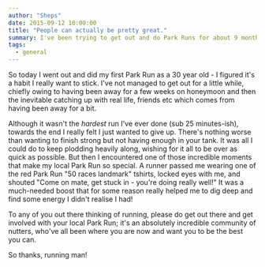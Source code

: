 ```yaml
---
author: "Sheps"
date: 2015-09-12 10:00:00
title: "People can actually be pretty great."
summary: I've been trying to get out and do Park Runs for about 9 months or so now. It gets me out of the house, and gives me something to do on a Saturday morning, other than just marinating in my own juices...
tags:
  - general
---
```


So today I went out and did my first Park Run as a 30 year old - I figured it's a habit I really want to stick.
I've not managed to get out for a little while, chiefly owing to having been away for a few weeks on honeymoon
and then the inevitable catching up with real life, friends etc which comes from having been away for a bit.

Although it wasn't the _hardest_ run I've ever done (sub 25 minutes-ish), towards the end I really felt I just wanted
to give up. There's nothing worse than wanting to finish strong but not having enough in your tank. It was
all I could do to keep plodding heavily along, wishing for it all to be over as quick as possible. But then I
encountered one of those incredible moments that make my local Park Run so special. A runner passed me wearing
one of the red Park Run "50 races landmark" tshirts, locked eyes with me, and shouted "Come on mate, get stuck in - you're doing really well!" It was a much-needed boost that for some reason really helped me to dig deep and
find some energy I didn't realise I had!

To any of you out there thinking of running, please do get out there and get involved with your local Park Run;
it's an absolutely incredible community of nutters, who've all been where you are now and want you to be the
best you can.

So thanks, running man!
